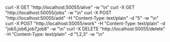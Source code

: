 curl -X GET "http://localhost:50055/alive" -w "\n"
curl -X GET "http://localhost:50055/jobs" -w "\n"
curl -X POST "http://localhost:50055/add" -H "Content-Type: text/plain" -d "5" -w "\n"
curl -X POST "http://localhost:50055/work" -H "Content-Type: text/plain" -d "job5,job6,job7,job8" -w "\n"
curl -X DELETE "http://localhost:50055/delete" -H "Content-Type: text/plain" -d "1,2,3" -w "\n"
